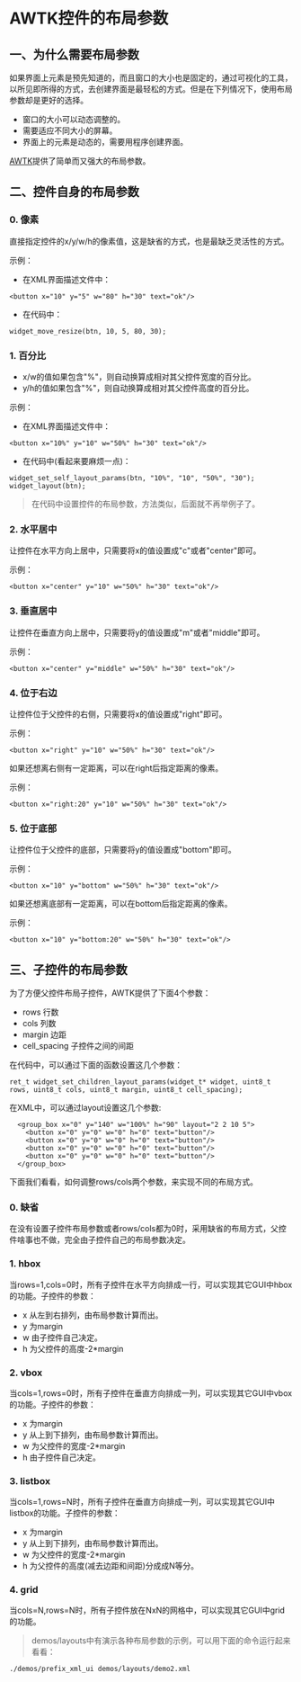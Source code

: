 # AWTK控件的布局参数

## 一、为什么需要布局参数

如果界面上元素是预先知道的，而且窗口的大小也是固定的，通过可视化的工具，以所见即所得的方式，去创建界面是最轻松的方式。但是在下列情况下，使用布局参数却是更好的选择。

* 窗口的大小可以动态调整的。
* 需要适应不同大小的屏幕。
* 界面上的元素是动态的，需要用程序创建界面。

[AWTK](https://github.com/zlgopen/awtk)提供了简单而又强大的布局参数。

## 二、控件自身的布局参数

### 0. 像素

直接指定控件的x/y/w/h的像素值，这是缺省的方式，也是最缺乏灵活性的方式。

示例：

* 在XML界面描述文件中：

```
<button x="10" y="5" w="80" h="30" text="ok"/>
```
* 在代码中：

```
widget_move_resize(btn, 10, 5, 80, 30);
```

### 1. 百分比

* x/w的值如果包含"%"，则自动换算成相对其父控件宽度的百分比。
* y/h的值如果包含"%"，则自动换算成相对其父控件高度的百分比。

示例：

* 在XML界面描述文件中：

```
<button x="10%" y="10" w="50%" h="30" text="ok"/>
```

* 在代码中(看起来要麻烦一点)：

```
widget_set_self_layout_params(btn, "10%", "10", "50%", "30");
widget_layout(btn);
```
> 在代码中设置控件的布局参数，方法类似，后面就不再举例子了。

### 2. 水平居中

让控件在水平方向上居中，只需要将x的值设置成"c"或者"center"即可。

示例：

```
<button x="center" y="10" w="50%" h="30" text="ok"/>
```

### 3. 垂直居中

让控件在垂直方向上居中，只需要将y的值设置成"m"或者"middle"即可。

示例：

```
<button x="center" y="middle" w="50%" h="30" text="ok"/>
```

### 4. 位于右边

让控件位于父控件的右侧，只需要将x的值设置成"right"即可。

示例：

```
<button x="right" y="10" w="50%" h="30" text="ok"/>
```

如果还想离右侧有一定距离，可以在right后指定距离的像素。

示例：

```
<button x="right:20" y="10" w="50%" h="30" text="ok"/>
```

### 5. 位于底部

让控件位于父控件的底部，只需要将y的值设置成"bottom"即可。

示例：

```
<button x="10" y="bottom" w="50%" h="30" text="ok"/>
```

如果还想离底部有一定距离，可以在bottom后指定距离的像素。

示例：

```
<button x="10" y="bottom:20" w="50%" h="30" text="ok"/>
```

## 三、子控件的布局参数

为了方便父控件布局子控件，AWTK提供了下面4个参数：

* rows 行数
* cols 列数
* margin 边距
* cell_spacing 子控件之间的间距

在代码中，可以通过下面的函数设置这几个参数：

```
ret_t widget_set_children_layout_params(widget_t* widget, uint8_t rows, uint8_t cols, uint8_t margin, uint8_t cell_spacing);
```

在XML中，可以通过layout设置这几个参数:

```
  <group_box x="0" y="140" w="100%" h="90" layout="2 2 10 5">
    <button x="0" y="0" w="0" h="0" text="button"/>
    <button x="0" y="0" w="0" h="0" text="button"/>
    <button x="0" y="0" w="0" h="0" text="button"/>
    <button x="0" y="0" w="0" h="0" text="button"/>
  </group_box>
```

下面我们看看，如何调整rows/cols两个参数，来实现不同的布局方式。

### 0. 缺省

在没有设置子控件布局参数或者rows/cols都为0时，采用缺省的布局方式，父控件啥事也不做，完全由子控件自己的布局参数决定。

### 1. hbox

当rows=1,cols=0时，所有子控件在水平方向排成一行，可以实现其它GUI中hbox的功能。子控件的参数：

* x 从左到右排列，由布局参数计算而出。
* y 为margin
* w 由子控件自己决定。
* h 为父控件的高度-2*margin

### 2. vbox

当cols=1,rows=0时，所有子控件在垂直方向排成一列，可以实现其它GUI中vbox的功能。子控件的参数：

* x 为margin
* y 从上到下排列，由布局参数计算而出。
* w 为父控件的宽度-2*margin
* h 由子控件自己决定。

### 3. listbox

当cols=1,rows=N时，所有子控件在垂直方向排成一列，可以实现其它GUI中listbox的功能。子控件的参数：

* x 为margin
* y 从上到下排列，由布局参数计算而出。
* w 为父控件的宽度-2*margin
* h 为父控件的高度(减去边距和间距)分成成N等分。

### 4. grid

当cols=N,rows=N时，所有子控件放在NxN的网格中，可以实现其它GUI中grid的功能。

> demos/layouts中有演示各种布局参数的示例，可以用下面的命令运行起来看看：

```
./demos/prefix_xml_ui demos/layouts/demo2.xml
```
